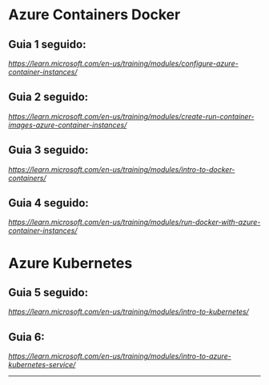 # Azure Containers Docker
## Guia 1 seguido:
_https://learn.microsoft.com/en-us/training/modules/configure-azure-container-instances/_

## Guia 2 seguido:
_https://learn.microsoft.com/en-us/training/modules/create-run-container-images-azure-container-instances/_

## Guia 3 seguido:
_https://learn.microsoft.com/en-us/training/modules/intro-to-docker-containers/_

## Guia 4 seguido:
_https://learn.microsoft.com/en-us/training/modules/run-docker-with-azure-container-instances/_

# Azure Kubernetes
## Guia 5 seguido:
_https://learn.microsoft.com/en-us/training/modules/intro-to-kubernetes/_

## Guia 6:
_https://learn.microsoft.com/en-us/training/modules/intro-to-azure-kubernetes-service/_

___
